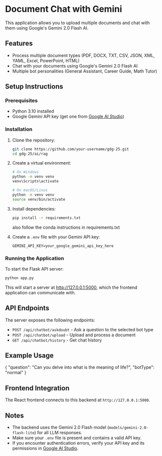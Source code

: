 # Document Chat with Gemini

This application allows you to upload multiple documents and chat with them using Google's Gemini 2.0 Flash AI.

## Features

- Process multiple document types (PDF, DOCX, TXT, CSV, JSON, XML, YAML, Excel, PowerPoint, HTML)
- Chat with your documents using Google's Gemini 2.0 Flash AI
- Multiple bot personalities (General Assistant, Career Guide, Math Tutor)

## Setup Instructions

### Prerequisites

- Python 3.10 installed
- Google Gemini API key (get one from [Google AI Studio](https://aistudio.google.com/app/apikey))

### Installation

1. Clone the repository:
   ```bash
   git clone https://github.com/your-username/gdg-25.git
   cd gdg-25/ai/rag
   ```

2. Create a virtual environment:
   ```bash
   # On Windows
   python -m venv venv
   venv\Scripts\activate

   # On macOS/Linux
   python -m venv venv
   source venv/bin/activate
   ```

3. Install dependencies:
   ```bash
   pip install -r requirements.txt
   ```
   also follow the conda instructions in requirements.txt

4. Create a `.env` file with your Gemini API key:
   ```
   GEMINI_API_KEY=your_google_gemini_api_key_here
   ```

### Running the Application

To start the Flask API server:
```bash
python app.py
```

This will start a server at http://127.0.0.1:5000, which the frontend application can communicate with.

## API Endpoints

The server exposes the following endpoints:

- `POST /api/chatbot/askdoubt` - Ask a question to the selected bot type
- `POST /api/chatbot/upload` - Upload and process a document
- `GET /api/chatbot/history` - Get chat history

## Example Usage
   {
  "question": "Can you delve into what is the meaning of life?",
  "botType": "normal"
   }

## Frontend Integration

The React frontend connects to this backend at `http://127.0.0.1:5000`.

## Notes

- The backend uses the Gemini 2.0 Flash model (`models/gemini-2.0-flash-lite`) for all LLM responses.
- Make sure your `.env` file is present and contains a valid API key.
- If you encounter authentication errors, verify your API key and its permissions in [Google AI Studio](https://aistudio.google.com/app/apikey).
